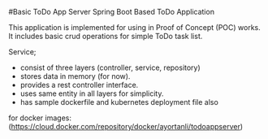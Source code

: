 #Basic ToDo App Server
Spring Boot Based ToDo Application

This application is implemented for using in Proof of Concept (POC) works. 
It includes basic crud operations for simple ToDo task list.

Service;
- consist of three layers (controller, service, repository)
- stores data in memory (for now).
- provides a rest controller interface.
- uses same entity in all layers for simplicity.
- has sample dockerfile and kubernetes deployment file also

for docker images:
(https://cloud.docker.com/repository/docker/ayortanli/todoappserver)

